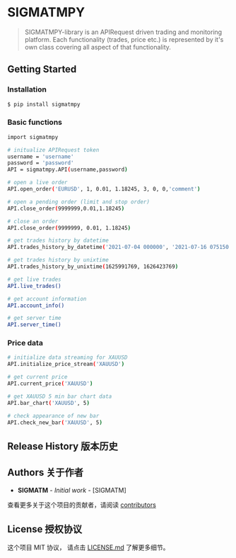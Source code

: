 # SIGMATMPY

> SIGMATMPY-library is an APIRequest driven trading and monitoring platform. Each functionality (trades, price etc.) is represented by it's own class covering all aspect of that functionality.


## Getting Started

### Installation

```sh
$ pip install sigmatmpy
```

### Basic functions

```sh
import sigmatmpy

# initualize APIRequest token
username = 'username'
password = 'password'
API = sigmatmpy.API(username,password)

# open a live order
API.open_order('EURUSD', 1, 0.01, 1.18245, 3, 0, 0,'comment')

# open a pending order (limit and stop order)
API.close_order(9999999,0.01,1.18245)

# close an order 
API.close_order(9999999, 0.01, 1.18245)

# get trades history by datetime 
API.trades_history_by_datetime('2021-07-04 000000', '2021-07-16 075150')

# get trades history by unixtime 
API.trades_history_by_unixtime(1625991769, 1626423769)

# get live trades
API.live_trades()

# get account information
API.account_info()

# get server time
API.server_time()
```

### Price data

```sh
# initialize data streaming for XAUUSD
API.initialize_price_stream('XAUUSD')

# get current price
API.current_price('XAUUSD')

# get XAUUSD 5 min bar chart data
API.bar_chart('XAUUSD', 5)

# check appearance of new bar
API.check_new_bar('XAUUSD', 5)

```

## Release History 版本历史


## Authors 关于作者

* **SIGMATM** - *Initial work* - [SIGMATM]

查看更多关于这个项目的贡献者，请阅读 [contributors](#) 

## License 授权协议

这个项目 MIT 协议， 请点击 [LICENSE.md](LICENSE.md) 了解更多细节。